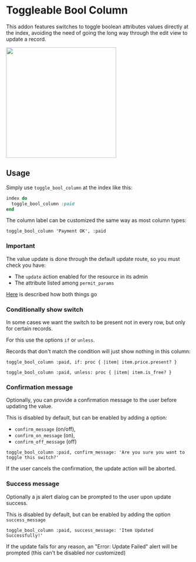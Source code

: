 # Toggleable Bool Column


This addon features switches to toggle boolean attributes values directly at the index,
avoiding the need of going the long way through the edit view to update a record.

<img src="./images/toggle-bool-column.gif" height="300" />

## Usage

Simply use `toggle_bool_column` at the index like this:

```ruby
index do
  toggle_bool_column :paid
end
```

The column label can be customized the same way as most column types:

`toggle_bool_column 'Payment OK', :paid`

### Important

The value update is done through the default update route, so you must check you have:
 - The `update` action enabled for the resource in its admin
 - The attribute listed among `permit_params`
 
 [Here](https://activeadmin.info/2-resource-customization.html) is described how both things go  
 
 ### Conditionally show switch
 
 In some cases we want the switch to be present not in every row, but only for certain records.
  
 For this use the options `if` or `unless`.
 
 Records that don't match the condition will just show nothing in this column:
 
 `toggle_bool_column :paid, if: proc { |item| item.price.present? }`
 
 `toggle_bool_column :paid, unless: proc { |item| item.is_free? }`

 ### Confirmation message

 Optionally, you can provide a confirmation message to the user before updating the value.
  
 This is disabled by default, but can be enabled by adding a option:
 - `confirm_message` (on/off),
 - `confirm_on_message` (on),
 - `confirm_off_message` (off)
   
 `toggle_bool_column :paid, confirm_message: 'Are you sure you want to toggle this switch?'`
  
 If the user cancels the confirmation, the update action will be aborted.
 
 ### Success message
 
 Optionally a js alert dialog can be prompted to the user upon update success.
 
 This is disabled by default, but can be enabled by adding the option `success_message`
   
  `toggle_bool_column :paid, success_message: 'Item Updated Successfully!'`
  
  If the update fails for any reason, an "Error: Update Failed" alert will be prompted (this can't be disabled nor customized)
